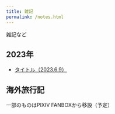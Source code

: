 ```yaml
---
title: 雑記
permalink: /notes.html
---
```

雑記など

## 2023年
- [タイトル（2023.6.9）](./notes/20230609.md)

## 海外旅行記
一部のものはPIXIV FANBOXから移設（予定）
